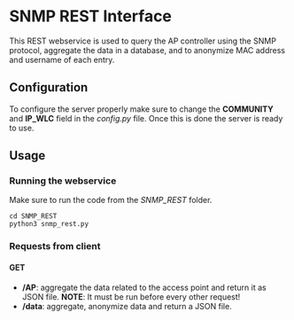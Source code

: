 # SNMP REST Interface
This REST webservice is used to query the AP controller using the SNMP protocol, aggregate the data in a database, and to anonymize MAC address and username of each entry.

## Configuration
To configure the server properly make sure to change the **COMMUNITY** and **IP_WLC** field in the *config.py* file.
Once this is done the server is ready to use.

## Usage
### Running the webservice
Make sure to run the code from the *SNMP_REST* folder.
```
cd SNMP_REST
python3 snmp_rest.py
```

### Requests from client
#### GET
- **/AP**: aggregate the data related to the access point and return it as JSON file. **NOTE**: It must be run before every other request!
- **/data**: aggregate, anonymize data and return a JSON file.

[comment]: <> (## Data Aquisition)
[comment]: <> (DataAquisition is a class that deals with the acquisition of the data through SNMP query. A series of snmpwalk bash command is used to retrieve the data from the controller of all the acces point of Politecnico. A different set of command can be also used for the acquisition of the information of the acces point, like the mac address connected to it and their names to know their geographical position in the Politecnico.)